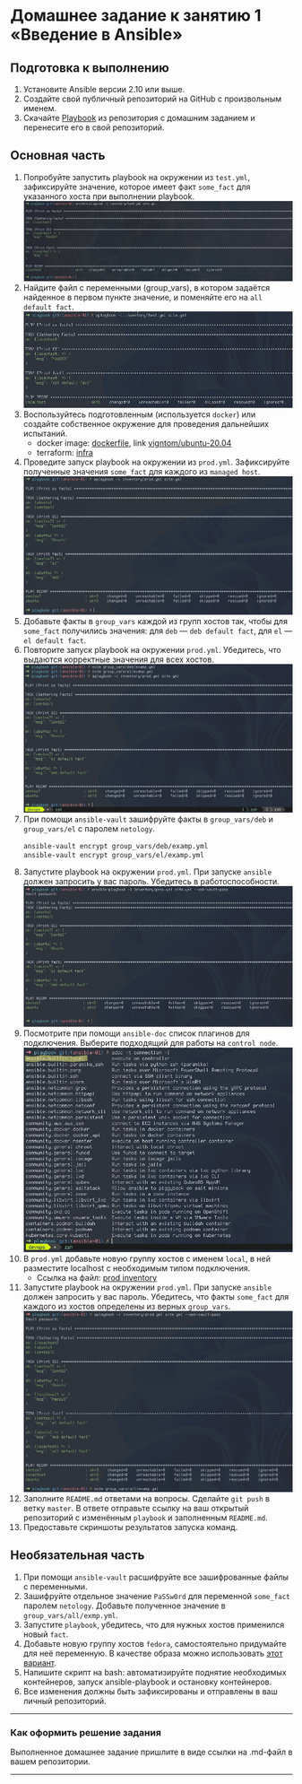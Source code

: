 # Домашнее задание к занятию 1 «Введение в Ansible»

## Подготовка к выполнению

1. Установите Ansible версии 2.10 или выше.
2. Создайте свой публичный репозиторий на GitHub с произвольным именем.
3. Скачайте [Playbook](./playbook/) из репозитория с домашним заданием и перенесите его в свой репозиторий.

## Основная часть

1. Попробуйте запустить playbook на окружении из `test.yml`, зафиксируйте значение, которое имеет факт `some_fact` для указанного хоста при выполнении playbook.
  ![test-facts](./images/test-facts.jpg)
2. Найдите файл с переменными (group_vars), в котором задаётся найденное в первом пункте значение, и поменяйте его на `all default fact`.
  ![test-facts-after](./images/test-facts-after.jpg)
3. Воспользуйтесь подготовленным (используется `docker`) или создайте собственное окружение для проведения дальнейших испытаний.
   - docker image: [dockerfile](./ubuntu/Dockerfile), link [vigntom/ubuntu-20.04](https://hub.docker.com/repository/docker/vigntom/ubuntu-20.04/general)
   - terraform: [infra](./infra)
4. Проведите запуск playbook на окружении из `prod.yml`. Зафиксируйте полученные значения `some_fact` для каждого из `managed host`.
  ![prod-facts](./images/play-prod.jpg)
5. Добавьте факты в `group_vars` каждой из групп хостов так, чтобы для `some_fact` получились значения: для `deb` — `deb default fact`, для `el` — `el default fact`.
6.  Повторите запуск playbook на окружении `prod.yml`. Убедитесь, что выдаются корректные значения для всех хостов.
  ![prod-facts-after](./images/play-prod-after.jpg)
7. При помощи `ansible-vault` зашифруйте факты в `group_vars/deb` и `group_vars/el` с паролем `netology`.
    ```
    ansible-vault encrypt group_vars/deb/examp.yml
    ansible-vault encrypt group_vars/el/examp.yml
    ```
8. Запустите playbook на окружении `prod.yml`. При запуске `ansible` должен запросить у вас пароль. Убедитесь в работоспособности.
  ![prod-valut-pass](./images/prod-vault-pass.jpg)
9. Посмотрите при помощи `ansible-doc` список плагинов для подключения. Выберите подходящий для работы на `control node`.
  ![plugin for control node](./images/control-node-plugini.jpg)
10. В `prod.yml` добавьте новую группу хостов с именем  `local`, в ней разместите localhost с необходимым типом подключения.
    - Ссылка на файл: [prod inventory](./playbook/inventory/prod.yml)
11. Запустите playbook на окружении `prod.yml`. При запуске `ansible` должен запросить у вас пароль. Убедитесь, что факты `some_fact` для каждого из хостов определены из верных `group_vars`.
  ![play prod with localhost](./images/play-prod-with-localhost.jpg)
12. Заполните `README.md` ответами на вопросы. Сделайте `git push` в ветку `master`. В ответе отправьте ссылку на ваш открытый репозиторий с изменённым `playbook` и заполненным `README.md`.
13. Предоставьте скриншоты результатов запуска команд.

## Необязательная часть

1. При помощи `ansible-vault` расшифруйте все зашифрованные файлы с переменными.
2. Зашифруйте отдельное значение `PaSSw0rd` для переменной `some_fact` паролем `netology`. Добавьте полученное значение в `group_vars/all/exmp.yml`.
3. Запустите `playbook`, убедитесь, что для нужных хостов применился новый `fact`.
4. Добавьте новую группу хостов `fedora`, самостоятельно придумайте для неё переменную. В качестве образа можно использовать [этот вариант](https://hub.docker.com/r/pycontribs/fedora).
5. Напишите скрипт на bash: автоматизируйте поднятие необходимых контейнеров, запуск ansible-playbook и остановку контейнеров.
6. Все изменения должны быть зафиксированы и отправлены в ваш личный репозиторий.

---

### Как оформить решение задания

Выполненное домашнее задание пришлите в виде ссылки на .md-файл в вашем репозитории.

---

